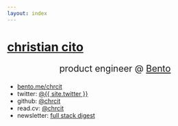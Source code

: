 ```yaml
---
layout: index
---
```


<h1 class="site-title"><a href="{{ site.url }}">christian cito</a></h1>
<p style="text-align:center; font-size: 1.5em">product engineer @&nbsp;<a target="_blank" href="https://bento.me">Bento</a></p>
<ul class="site-list">
  <li><a target="_blank" href="https://bento.me/chrcit">bento.me/chrcit</a></li>
  <li class="username"><span>twitter:</span> <a target="_blank" href="https://twitter.com/{{ site.twitter }}">@{{ site.twitter }}</a></li>
  <li class="username"><span>github:</span> <a target="_blank" href="https://github.com/chrcit">@chrcit</a></li>
  <li class="username"><span>read.cv:</span> <a target="_blank" href="https://read.cv/chrcit">@chrcit</a></li>
  <li  class="username"><span>newsletter:&nbsp;</span><a target="_blank" href="https://app.mailbrew.com/chrcit/devs-fh98L5BO4g2T">full stack digest</a></li>
</ul>

